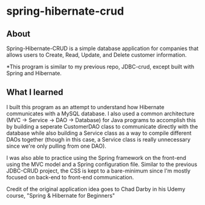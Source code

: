 # spring-hibernate-crud

## About
Spring-Hibernate-CRUD is a simple database application for companies that allows users to Create, Read, Update, and Delete customer information.

*This program is similar to my previous repo, JDBC-crud, except built with Spring and Hibernate.

## What I learned

I built this program as an attempt to understand how Hibernate communicates with a MySQL database. I also used a common architecture (MVC -> Service -> DAO -> Database) for Java programs to accomplish this by building a seperate CustomerDAO class to communicate directly with the database while also building a Service class as a way to compile different DAOs together (though in this case, a Service class is really unnecessary since we're only pulling from one DAO).

I was also able to practice using the Spring framework on the front-end using the MVC model and a Spring configuration file. Similar to the previous JDBC-CRUD project, the CSS is kept to a bare-minimum since I'm mostly focused on back-end to front-end communication.


Credit of the original application idea goes to Chad Darby in his Udemy course, "Spring & Hibernate for Beginners"
